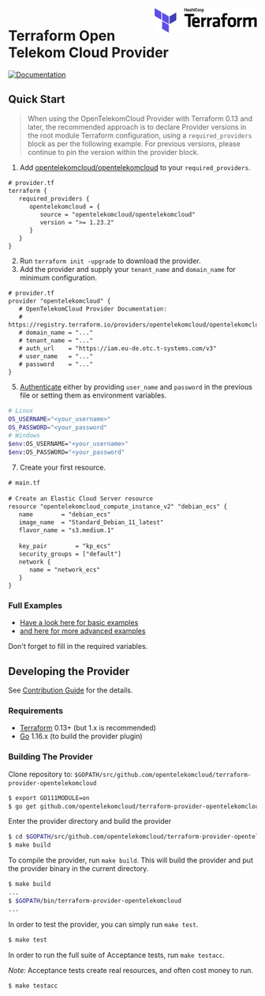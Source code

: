 <a href="https://terraform.io">
    <img src=".github/terraform_logo.svg" alt="Terraform logo" title="Terraform" align="right" height="50" />
</a>

Terraform Open Telekom Cloud Provider
=====================================
[![Documentation](https://img.shields.io/badge/documentation-blue)](https://registry.terraform.io/providers/opentelekomcloud/opentelekomcloud/latest/docs)

Quick Start
-----------
> When using the OpenTelekomCloud Provider with Terraform 0.13 and later, the recommended approach is to declare Provider versions in the root module Terraform configuration, using a `required_providers` block as per the following example. For previous versions, please continue to pin the version within the provider block.

1. Add [opentelekomcloud/opentelekomcloud](https://registry.terraform.io/providers/opentelekomcloud/opentelekomcloud/latest/docs) to your `required_providers`.
```hcl
# provider.tf
terraform {
   required_providers {
      opentelekomcloud = {
         source = "opentelekomcloud/opentelekomcloud"
         version = ">= 1.23.2"
      }
   }
}
```
2. Run `terraform init -upgrade` to download the provider.
3. Add the provider and supply your `tenant_name` and `domain_name` for minimum configuration.
```hcl
# provider.tf
provider "opentelekomcloud" {
   # OpenTelekomCloud Provider Documentation:
   # https://registry.terraform.io/providers/opentelekomcloud/opentelekomcloud/latest/docs
   # domain_name = "..."
   # tenant_name = "..."
   # auth_url    = "https://iam.eu-de.otc.t-systems.com/v3"
   # user_name   = "..."
   # password    = "..."
}
```
5. [Authenticate](https://registry.terraform.io/providers/opentelekomcloud/opentelekomcloud/latest/docs#authentication) either by providing `user_name` and `password` in the previous file or setting them as environment variables.
```bash
# Linux
OS_USERNAME="<your_username>"
OS_PASSWORD="<your_password"
# Windows
$env:OS_USERNAME="<your_username>"
$env:OS_PASSWORD="<your_password"
```
7. Create your first resource.
```hcl
# main.tf

# Create an Elastic Cloud Server resource
resource "opentelekomcloud_compute_instance_v2" "debian_ecs" {
   name        = "debian_ecs"
   image_name  = "Standard_Debian_11_latest"
   flavor_name = "s3.medium.1"

   key_pair        = "kp_ecs"
   security_groups = ["default"]
   network {
      name = "network_ecs"
   }
}
```

### Full Examples

 - [Have a look here for basic examples](https://github.com/opentelekomcloud/terraform-provider-opentelekomcloud/tree/devel/examples/basic-examples/modules)
 - [and here for more advanced examples](https://github.com/opentelekomcloud/terraform-provider-opentelekomcloud/tree/master/examples)

Don't forget to fill in the required variables.

## Developing the Provider

See [Contribution Guide](.github/CONTRIBUTING.md) for the details.

### Requirements
- [Terraform](https://www.terraform.io/downloads.html) 0.13+ (but 1.x is recommended)
- [Go](https://golang.org/doc/install) 1.16.x (to build the provider plugin)


### Building The Provider

Clone repository to: `$GOPATH/src/github.com/opentelekomcloud/terraform-provider-opentelekomcloud`

```sh
$ export GO111MODULE=on
$ go get github.com/opentelekomcloud/terraform-provider-opentelekomcloud
```

Enter the provider directory and build the provider

```sh
$ cd $GOPATH/src/github.com/opentelekomcloud/terraform-provider-opentelekomcloud
$ make build
```

To compile the provider, run `make build`. This will build the provider and put the provider binary in the current directory.

```sh
$ make build
...
$ $GOPATH/bin/terraform-provider-opentelekomcloud
...
```

In order to test the provider, you can simply run `make test`.

```sh
$ make test
```

In order to run the full suite of Acceptance tests, run `make testacc`.

*Note:* Acceptance tests create real resources, and often cost money to run.

```sh
$ make testacc
```
